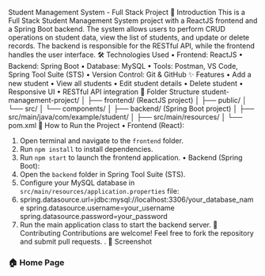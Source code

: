 Student Management System - Full Stack Project
📘 Introduction
This is a Full Stack Student Management System project with a ReactJS frontend and a Spring Boot backend. The system allows users to perform CRUD operations on student data, view the list of students, and update or delete records. The backend is responsible for the RESTful API, while the frontend handles the user interface.
🛠️ Technologies Used
•	Frontend: ReactJS
•	Backend: Spring Boot
•	Database: MySQL
•	Tools: Postman, VS Code, Spring Tool Suite (STS)
•	Version Control: Git & GitHub
✨ Features
•	Add a new student
•	View all students
•	Edit student details
•	Delete student
•	Responsive UI
•	RESTful API integration
📁 Folder Structure
student-management-project/
│
├── frontend/ (ReactJS project)
│   ├── public/
│   └── src/
│       └── components/
│
├── backend/ (Spring Boot project)
│   ├── src/main/java/com/example/student/
│   ├── src/main/resources/
│   └── pom.xml
🚀 How to Run the Project
•	Frontend (React):
1.	Open terminal and navigate to the `frontend` folder.
2.	Run `npm install` to install dependencies.
3.	Run `npm start` to launch the frontend application.
•	Backend (Spring Boot):
4.	Open the `backend` folder in Spring Tool Suite (STS).
5.	Configure your MySQL database in `src/main/resources/application.properties` file:
6.	spring.datasource.url=jdbc:mysql://localhost:3306/your_database_name
spring.datasource.username=your_username
spring.datasource.password=your_password
7.	Run the main application class to start the backend server.
🤝 Contributing
Contributions are welcome! Feel free to fork the repository and submit pull requests.
.
📸 Screenshot
### 🏠 Home Page
 

